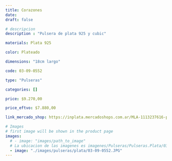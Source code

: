 ```yaml
---
title: Corazones
date: 
draft: false

# descripcion
description : "Pulsera de plata 925 y cubic"

materials: Plata 925

color: Plateado

dimensions: "18cm largo"

code: 03-09-0552

type: "Pulseras"

categories: []

price: $9.270,00

price_eftvo: $7.880,00

link_mercado_shop: https://inplata.mercadoshops.com.ar/MLA-1113237616-pulsera-de-plata-corazones-_JM

# Images
# first image will be shown in the product page
images:
  # - image: "images/path_to_image"
  # La ubicacion de las imagenes es imagenes/Pulseras/Pulseras.Plata/03-09-0552-corazones
  - image: "./images/pulseras/plata/03-09-0552.JPG"
---
```

